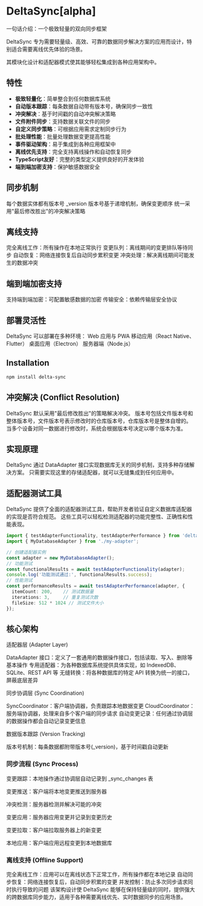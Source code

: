 # DeltaSync[alpha]

一句话介绍：一个极致轻量的双向同步框架

DeltaSync 专为需要轻量级、高效、可靠的数据同步解决方案的应用而设计，特别适合需要离线优先体验的场景。

其模块化设计和适配器模式使其能够轻松集成到各种应用架构中。



## 特性

- **极致轻量化**：简单整合到任何数据库系统
- **自动版本跟踪**：每条数据自动带有版本号，确保同步一致性
- **冲突解决**：基于时间戳的自动冲突解决策略
- **文件附件同步**：支持数据关联文件的同步
- **自定义同步策略**：可根据应用需求定制同步行为
- **批处理性能**：批量处理数据变更提高性能
- **事件驱动架构**：易于集成到各种应用框架中
- **离线优先支持**：完全支持离线操作和自动恢复同步
- **TypeScript友好**：完整的类型定义提供良好的开发体验
- **端到端加密支持**：保护敏感数据安全

## 同步机制

每个数据实体都有版本号 _version
版本号基于递增机制，确保变更顺序
统一采用"最后修改胜出"的冲突解决策略


## 离线支持
完全离线工作：所有操作在本地正常执行
变更队列：离线期间的变更排队等待同步
自动恢复：网络连接恢复后自动同步累积变更
冲突处理：解决离线期间可能发生的数据冲突

## 端到端加密支持

支持端到端加密：可配置敏感数据的加密
传输安全：依赖传输层安全协议

## 部署灵活性

DeltaSync 可以部署在多种环境：
Web 应用与 PWA
移动应用（React Native、Flutter）
桌面应用（Electron）
服务器端（Node.js）


## Installation

```bash
npm install delta-sync
```



## 冲突解决 (Conflict Resolution)

DeltaSync 默认采用"最后修改胜出"的策略解决冲突。
版本号包括文件版本号和整体版本号，文件版本号表示修改时的仓库版本号，仓库版本号是整体自增的。
当多个设备对同一数据进行修改时，系统会根据版本号决定以哪个版本为准。



## 实现原理
DeltaSync 通过 DataAdapter 接口实现数据库无关的同步机制，支持多种存储解决方案。
只需要实现这里的存储适配器，就可以无缝集成到任何应用中。


## 适配器测试工具

DeltaSync 提供了全面的适配器测试工具，帮助开发者验证自定义数据库适配器的实现是否符合规范。
这些工具可以轻松检测适配器的功能完整性、正确性和性能表现。

```typescript
import { testAdapterFunctionality, testAdapterPerformance } from 'delta-sync/test';
import { MyDatabaseAdapter } from './my-adapter';

// 创建适配器实例
const adapter = new MyDatabaseAdapter();
// 功能测试
const functionalResults = await testAdapterFunctionality(adapter);
console.log('功能测试通过:', functionalResults.success);
// 性能测试
const performanceResults = await testAdapterPerformance(adapter, {
  itemCount: 200,    // 测试数据量
  iterations: 3,     // 重复测试次数
  fileSize: 512 * 1024 // 测试文件大小
});
```

## 核心架构

适配器层 (Adapter Layer)

DataAdapter 接口：定义了一套通用的数据操作接口，包括读取、写入、删除等基本操作
专用适配器：为各种数据库系统提供具体实现，如 IndexedDB、SQLite、REST API 等
无缝转换：将各种数据库的特定 API 转换为统一的接口，屏蔽底层差异

同步协调层 (Sync Coordination)

SyncCoordinator：客户端协调器，负责跟踪本地数据变更
CloudCoordinator：服务端协调器，处理来自多个客户端的同步请求
自动变更记录：任何通过协调层的数据操作都会自动记录变更信息


数据版本跟踪 (Version Tracking)

版本号机制：每条数据都附带版本号(_version)，基于时间戳自动更新




### 同步流程 (Sync Process)

变更跟踪：本地操作通过协调层自动记录到 _sync_changes 表

变更推送：客户端将本地变更推送到服务器

冲突检测：服务器检测并解决可能的冲突

变更应用：服务器应用变更并记录到变更历史

变更拉取：客户端拉取服务器上的新变更

本地应用：客户端应用远程变更到本地数据库


### 离线支持 (Offline Support)

完全离线工作：应用可以在离线状态下正常工作，所有操作都在本地记录
自动同步恢复：网络连接恢复后，自动同步积累的变更
并发控制：防止多次同步请求同时执行导致的问题
该架构设计使 DeltaSync 能够在保持轻量级的同时，提供强大的跨数据库同步能力，适用于各种需要离线优先、实时数据同步的应用场景。